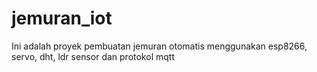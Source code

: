# jemuran_iot
Ini adalah proyek pembuatan jemuran otomatis menggunakan esp8266, servo, dht, ldr sensor dan protokol mqtt
